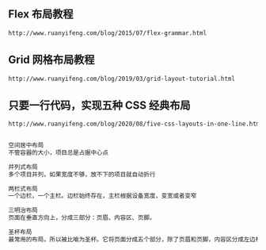 ## Flex 布局教程
```sh
http://www.ruanyifeng.com/blog/2015/07/flex-grammar.html
```

## Grid 网格布局教程
```sh
http://www.ruanyifeng.com/blog/2019/03/grid-layout-tutorial.html
```
## 只要一行代码，实现五种 CSS 经典布局
```sh
http://www.ruanyifeng.com/blog/2020/08/five-css-layouts-in-one-line.html


空间居中布局
不管容器的大小，项目总是占据中心点

并列式布局
多个项目并列，如果宽度不够，放不下的项目就自动折行

两栏式布局
一个边栏，一个主栏。边栏始终存在，主栏根据设备宽度，变宽或者变窄

三明治布局
页面在垂直方向上，分成三部分：页眉、内容区、页脚。

圣杯布局
最常用的布局，所以被比喻为圣杯。它将页面分成五个部分，除了页眉和页脚，内容区分成左边栏、主栏、右边栏。
```